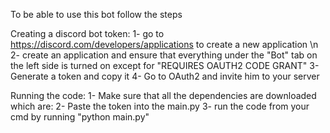 To be able to use this bot follow the steps

Creating a discord bot token:
1- go to https://discord.com/developers/applications to create a new application \n
2- create an application and ensure that everything under the "Bot" tab on the left side is turned on except for "REQUIRES OAUTH2 CODE GRANT"
3- Generate a token and copy it
4- Go to OAuth2 and invite him to your server

Running the code:
1- Make sure that all the dependencies are downloaded which are:
2- Paste the token into the main.py
3- run the code from your cmd by running "python main.py"
